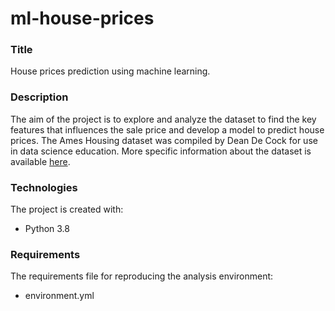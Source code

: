 # ml-house-prices
### Title
House prices prediction using machine learning.
### Description
The aim of the project is to explore and analyze the dataset to find the key features that
influences the sale price and develop a model to predict house prices.
The Ames Housing dataset was compiled by Dean De Cock for use in data science education.
More specific information about the dataset is available [here](https://www.kaggle.com/c/house-prices-advanced-regression-techniques/data).
### Technologies
The project is created with:
+ Python 3.8
### Requirements
The requirements file for reproducing the analysis environment:
+ environment.yml